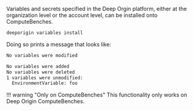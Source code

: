

Variables and secrets specified in the Deep Orgin platform, either
at the organization level or the account level, can be installed onto
ComputeBenches. 

```bash
deeporigin variables install
```
Doing so prints a message that looks like:


```bash
No variables were modified

No variables were added
No variables were deleted
1 variables were unmodified:
  EnvironmentVariable: foo
```




!!! warning "Only on ComputeBenches"
    This functionality only works on Deep Origin ComputeBenches.